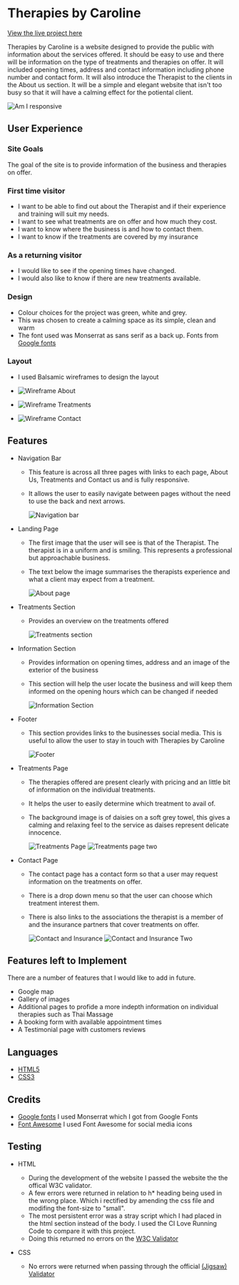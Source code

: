 # Therapies by Caroline

[View the live project here](https://carolinecos.github.io/Milestone-Project1--Therapies-by-Caroline/)

Therapies by Caroline is a website designed to provide the public with information about the services offered. It should be easy to use and there will be information on the type of treatments and therapies on offer. It will included opening times, address and contact information including phone number and contact form. It will also introduce the Therapist to the clients in the About us section. It will be a simple and elegant website that isn't too busy so that it will have a calming effect for the potiental client.

   ![Am I responsive](images/Screenshot-of-am-I-responsive.png)  
   
## User Experience

### Site Goals

The goal of the site is to provide information of the business and therapies on offer.

### First time visitor

* I want to be able to find out about the Therapist and if their experience and training will suit my needs.
* I want to see what treatments are on offer and how much they cost.
* I want to know where the business is and how to contact them.
* I want to know if the treatments are covered by my insurance

### As a returning visitor

* I would like to see if the opening times have changed.
* I would also like to know if there are new treatments available.

### Design

* Colour choices for the project was green, white and grey.
* This was chosen to create a calming space as its simple, clean and warm
* The font used was Monserrat as sans serif as a back up. Fonts from [Google fonts](https://fonts.google.com/)

### Layout
*  I used Balsamic wireframes to design the layout

  * ![Wireframe About](images/wireframe-about.png)
  * ![Wireframe Treatments](images/wireframe-treatment.png)
  * ![Wireframe Contact](images/wireframe-contact.png)


## Features

* Navigation Bar
  * This feature is across all three pages with links to each page, About Us, Treatments and Contact us and is fully responsive.
  * It allows the user to easily navigate between pages without the need to use the back and next arrows.

    ![Navigation bar](images/navigation-bar.png)

* Landing Page
  * The first image that the user will see is that of the Therapist. The therapist is in a uniform and is smiling. This represents a professional but approachable business.
  * The text below the image summarises the therapists experience and what a client may expect from a treatment.
 
     ![About page](images/about_page.png)

* Treatments Section
   * Provides an overview on the treatments offered

        ![Treatments section](images/treatments_section.png)

* Information Section
  * Provides information on opening times, address and an image of the exterior of the business
  * This section will help the user locate the business and will keep them informed on the opening hours which can be changed if needed

    ![Information Section](images/info_section.png)

* Footer
  * This section provides links to the businesses social media. This is useful to allow the user to stay in touch with Therapies by Caroline

    ![Footer](images/footer.png)

* Treatments Page
  * The therapies offered are present clearly with pricing and an little bit of information on the individual treatments.
  * It helps the user to easily determine which treatment to avail of.
  * The background image is of daisies on a soft grey towel, this gives a calming and relaxing feel to the service as daises represent delicate innocence. 

    ![Treatments Page](images/treatments-one.png)
    ![Treatments page two](images/treatments-two.png)

* Contact Page
  * The contact page has a contact form so that a user may request information on the treatments on offer.
  * There is a drop down menu so that the user can choose which treatment interest them.
  * There is also links to the associations the therapist is a member of and the insurance partners that cover treatments on offer.

    ![Contact and Insurance](images/contact_and_insurance.png)
    ![Contact and Insurance Two](images/contact_and_insurance_two.png)

## Features left to Implement

There are a number of features that I would like to add in future.
 * Google map
 * Gallery of images 
 * Additional pages to profide a more indepth information on individual therapies such as Thai Massage
 * A booking form with available appointment times
 * A Testimonial page with customers reviews

## Languages
   * [HTML5](https://en.wikipedia.org/wiki/HTML5)
   * [CSS3](https://en.wikipedia.org/wiki/CSS)

## Credits

   * [Google fonts](https://fonts.google.com/)
      I used Monserrat which I got from Google Fonts
   * [Font Awesome](https://fontawesome.com/)
      I used Font Awesome for social media icons
   

## Testing

* HTML
  * During the development of the website I passed the website the the offical W3C validator.
  * A few errors were returned in relation to h* heading being used in the wrong place. Which i rectified by amending the css file and modifing the font-size to "small".
  * The most persistent error was a stray script which I had placed in the html section instead of the body. I used the CI Love Running Code to compare it with this project.
  * Doing this returned no errors on the [W3C Validator](https://validator.w3.org/nu/?doc=https%3A%2F%2Fcarolinecos.github.io%2FMilestone-Project1--Therapies-by-Caroline%2F)

* CSS
  * No errors were returned when passing through the official [(Jigsaw) Validator](https://jigsaw.w3.org/css-validator/validator?uri=https%3A%2F%2Fcarolinecos.github.io%2FMilestone-Project1--Therapies-by-Caroline%2F&profile=css3svg&usermedium=all&warning=1&vextwarning=&lang=en)

